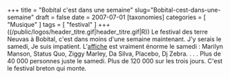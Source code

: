 +++
title = "Bobital c'est dans une semaine"
slug="Bobital-cest-dans-une-semaine"
draft = false
date = 2007-07-01
[taxonomies]
categories = [ "Musique" ]
tags = [ "festival" ]
+++
((/public/logos/header_titre.gif|header_titre.gif|R))
Le festival des terre Neuvas à Bobital, c'est dans moins d'une semaine maintenant.
J'y  serais le samedi, Je suis impatient.
L'[affiche](http://www.festival-terre-neuvas.com/) est vraiment énorme le samedi : Marilyn Manson, Status Quo, Ziggy Marley, Da Silva, Placebo, Dj Zebra. .   .   .
Plus de 40 000 personnes juste le samedi. Plus de 120 000 sur les trois jours.
C'est le festival breton qui monte.